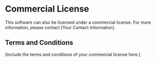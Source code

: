 # Commercial License

This software can also be licensed under a commercial license. For more information, please contact [Your Contact Information].

## Terms and Conditions

[Include the terms and conditions of your commercial license here.]